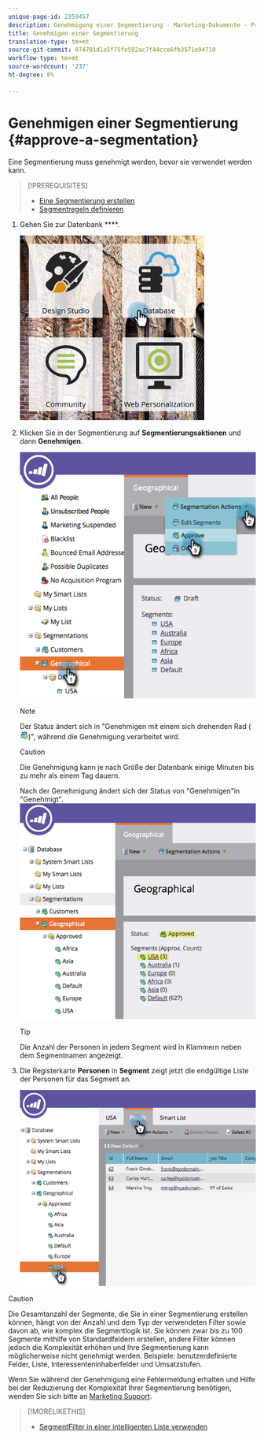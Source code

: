 ```yaml
---
unique-page-id: 2359457
description: Genehmigung einer Segmentierung - Marketing-Dokumente - Produktdokumentation
title: Genehmigen einer Segmentierung
translation-type: tm+mt
source-git-commit: 074701d1a5f75fe592ac7f44cce6fb3571e94710
workflow-type: tm+mt
source-wordcount: '237'
ht-degree: 0%

---
```



# Genehmigen einer Segmentierung {#approve-a-segmentation}

Eine Segmentierung muss genehmigt werden, bevor sie verwendet werden kann.

>[!PREREQUISITES]
>
>* [Eine Segmentierung erstellen](create-a-segmentation.md)
>* [Segmentregeln definieren](define-segment-rules.md)

>



1. Gehen Sie zur Datenbank ****.

   ![](assets/image2017-3-28-14-3a25-3a49.png)

1. Klicken Sie in der Segmentierung auf **Segmentierungsaktionen** und dann **Genehmigen**.

   ![](assets/image2017-3-28-14-3a46-3a22.png)

   >[!NOTE]
   >
   >Der Status ändert sich in &quot;Genehmigen mit einem sich drehenden Rad ( ![](assets/image2014-9-15-15-3a31-3a43.png))&quot;, während die Genehmigung verarbeitet wird.

   >[!CAUTION]
   >
   >Die Genehmigung kann je nach Größe der Datenbank einige Minuten bis zu mehr als einem Tag dauern.

   Nach der Genehmigung ändert sich der Status von &quot;Genehmigen&quot;in &quot;Genehmigt&quot;.
   ![](assets/image2017-3-28-14-3a46-3a44.png)

   >[!TIP]
   >
   >Die Anzahl der Personen in jedem Segment wird in Klammern neben dem Segmentnamen angezeigt.

1. Die Registerkarte **Personen** in **Segment** zeigt jetzt die endgültige Liste der Personen für das Segment an.

   ![](assets/image2017-3-28-14-3a47-3a10.png)

>[!CAUTION]
>
>Die Gesamtanzahl der Segmente, die Sie in einer Segmentierung erstellen können, hängt von der Anzahl und dem Typ der verwendeten Filter sowie davon ab, wie komplex die Segmentlogik ist. Sie können zwar bis zu 100 Segmente mithilfe von Standardfeldern erstellen, andere Filter können jedoch die Komplexität erhöhen und Ihre Segmentierung kann möglicherweise nicht genehmigt werden. Beispiele: benutzerdefinierte Felder, Liste, Interessenteninhaberfelder und Umsatzstufen.
>
>Wenn Sie während der Genehmigung eine Fehlermeldung erhalten und Hilfe bei der Reduzierung der Komplexität Ihrer Segmentierung benötigen, wenden Sie sich bitte an [Marketing Support](http://docs.marketo.com/cdn-cgi/l/email-protection#93e0e6e3e3fce1e7d3fef2e1f8f6e7fcbdf0fcfe).

>[!MORELIKETHIS]
>
>* [SegmentFilter in einer intelligenten Liste verwenden](use-segment-filters-in-a-smart-list.md)

>



